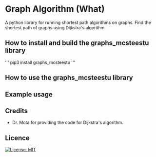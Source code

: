# Graph Algorithm (What)

A python library for running shortest path algorithms on graphs. Find the shortest path of graphs using Dijkstra's algorithm.


##


##


## How to install and build the graphs_mcsteestu library
'''
pip3 install graphs_mcsteestu
'''

## How to use the graphs_mcsteestu library


## Example usage




## Credits
* Dr. Mota for providing the code for Dijkstra's algorithm.



## Licence
[![License: MIT](https://img.shields.io/badge/License-MIT-yellow.svg)](https://opensource.org/licenses/MIT)